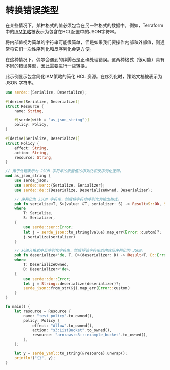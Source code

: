 # 转换错误类型

在某些情况下，某种格式的值必须包含在另一种格式的数据中。例如，Terraform 中的[IAM策略]被表示为包含在HCL配置中的JSON字符串。

[IAM策略]: https://www.terraform.io/docs/providers/aws/r/iam_policy.html

将内部值视为简单的字符串可能很简单，但是如果我们要操作内部和外部值，则通常将它们一次性序列化和反序列化会更方便。

在这种情况下，偶尔会遇到的绊脚石是正确处理错误。这两种格式（很可能）具有不同的错误类型，因此需要进行一些转换。

此示例显示包含简化IAM策略的简化 HCL 资源。在序列化时，策略文档被表示为 JSON 字符串。

```rust
use serde::{Serialize, Deserialize};

#[derive(Serialize, Deserialize)]
struct Resource {
    name: String,

    #[serde(with = "as_json_string")]
    policy: Policy,
}

#[derive(Serialize, Deserialize)]
struct Policy {
    effect: String,
    action: String,
    resource: String,
}

// 用于处理表示为 JSON 字符串的嵌套值的序列化和反序列化逻辑。
mod as_json_string {
    use serde_json;
    use serde::ser::{Serialize, Serializer};
    use serde::de::{Deserialize, DeserializeOwned, Deserializer};

    // 序列化为 JSON 字符串，然后将字符串序列化为输出格式。
    pub fn serialize<T, S>(value: &T, serializer: S) -> Result<S::Ok, S::Error>
    where
        T: Serialize,
        S: Serializer,
    {
        use serde::ser::Error;
        let j = serde_json::to_string(value).map_err(Error::custom)?;
        j.serialize(serializer)
    }

    // 从输入格式中反序列化字符串，然后将该字符串的内容反序列化为 JSON。
    pub fn deserialize<'de, T, D>(deserializer: D) -> Result<T, D::Error>
    where
        T: DeserializeOwned,
        D: Deserializer<'de>,
    {
        use serde::de::Error;
        let j = String::deserialize(deserializer)?;
        serde_json::from_str(&j).map_err(Error::custom)
    }
}

fn main() {
    let resource = Resource {
        name: "test_policy".to_owned(),
        policy: Policy {
            effect: "Allow".to_owned(),
            action: "s3:ListBucket".to_owned(),
            resource: "arn:aws:s3:::example_bucket".to_owned(),
        },
    };

    let y = serde_yaml::to_string(&resource).unwrap();
    println!("{}", y);
}
```
